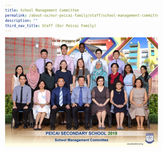 ```yaml
---
title: School Management Committee
permalink: /about-us/our-peicai-family/staff/school-management-committee/
description: ""
third_nav_title: Staff (Our Peicai Family)
---
```


<img src="/images/school%20management%20committee%202.jpg">